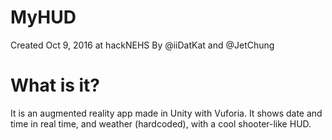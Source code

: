 # MyHUD
Created Oct 9, 2016 at hackNEHS
By @iiDatKat and @JetChung

# What is it?
It is an augmented reality app made in Unity with Vuforia. It shows date and time in real time, and weather (hardcoded), with a cool shooter-like HUD.
